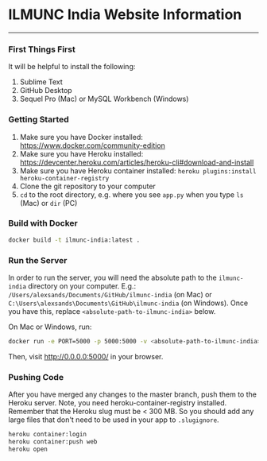 # ILMUNC India Website Information
---

### First Things First
It will be helpful to install the following:
1. Sublime Text
2. GitHub Desktop
3. Sequel Pro (Mac) or MySQL Workbench (Windows)

### Getting Started
1. Make sure you have Docker installed: https://www.docker.com/community-edition
2. Make sure you have Heroku installed: https://devcenter.heroku.com/articles/heroku-cli#download-and-install
3. Make sure you have Heroku container installed: `heroku plugins:install heroku-container-registry`
4. Clone the git repository to your computer
5. `cd` to the root directory, e.g. where you see `app.py` when you type `ls` (Mac) or `dir` (PC)

### Build with Docker
```sh
docker build -t ilmunc-india:latest .
```

### Run the Server
In order to run the server, you will need the absolute path to the `ilmunc-india` directory on your computer. E.g.:
`/Users/alexsands/Documents/GitHub/ilmunc-india` (on Mac) or `C:\Users\alexsands\Documents\GitHub\ilmunc-india` (on Windows). Once you have this, replace `<absolute-path-to-ilmunc-india>` below. 

On Mac or Windows, run:
```sh
docker run -e PORT=5000 -p 5000:5000 -v <absolute-path-to-ilmunc-india>:/app -it ilmunc-india
```

Then, visit http://0.0.0.0:5000/ in your browser.

### Pushing Code
After you have merged any changes to the master branch, push them to the Heroku server. Note, you need heroku-container-registry installed. Remember that the Heroku slug must be < 300 MB. So you should add any large files that don't need to be used in your app to `.slugignore`.
```sh
heroku container:login
heroku container:push web
heroku open
```


